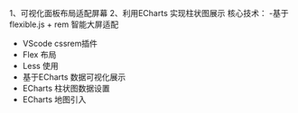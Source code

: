 1、可视化面板布局适配屏幕
2、利用ECharts 实现柱状图展示
核心技术：
-基于 flexible.js + rem 智能大屏适配
- VScode cssrem插件
- Flex 布局
- Less 使用
- 基于ECharts 数据可视化展示
- ECharts 柱状图数据设置
- ECharts 地图引入